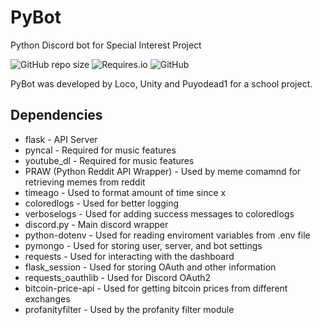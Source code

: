 # PyBot
Python Discord bot for Special Interest Project

![GitHub repo size](https://img.shields.io/github/repo-size/Puyodead1/Pybot?style=plastic)
![Requires.io](https://img.shields.io/requires/github/Puyodead1/PyBot?style=plastic)
![GitHub](https://img.shields.io/github/license/Puyodead1/PyBot?style=plastic)

PyBot was developed by Loco, Unity and Puyodead1 for a school project. 


## Dependencies
- flask - API Server
- pyncal - Required for music features
- youtube_dl - Required for music features
- PRAW (Python Reddit API Wrapper) - Used by meme comamnd for retrieving memes from reddit
- timeago - Used to format amount of time since x
- coloredlogs - Used for better logging
- verboselogs - Used for adding success messages to coloredlogs
- discord.py - Main discord wrapper
- python-dotenv - Used for reading enviroment variables from .env file
- pymongo - Used for storing user, server, and bot settings
- requests - Used for interacting with the dashboard
- flask_session - Used for storing OAuth and other information
- requests_oauthlib - Used for Discord OAuth2
- bitcoin-price-api - Used for getting bitcoin prices from different exchanges
- profanityfilter - Used by the profanity filter module
